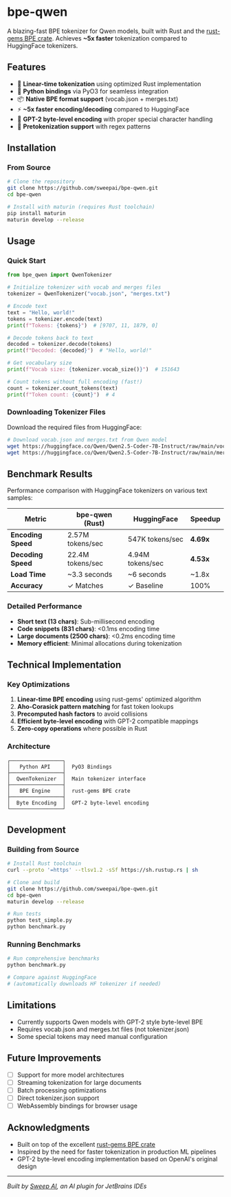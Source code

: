 # bpe-qwen

A blazing-fast BPE tokenizer for Qwen models, built with Rust and the [rust-gems BPE crate](https://github.com/github/rust-gems/tree/main/crates/bpe). Achieves **~5x faster** tokenization compared to HuggingFace tokenizers.

## Features

- 🚀 **Linear-time tokenization** using optimized Rust implementation
- 🐍 **Python bindings** via PyO3 for seamless integration
- 📦 **Native BPE format support** (vocab.json + merges.txt)
- ⚡ **~5x faster encoding/decoding** compared to HuggingFace
- 🔧 **GPT-2 byte-level encoding** with proper special character handling
- 🎯 **Pretokenization support** with regex patterns

## Installation

### From Source

```bash
# Clone the repository
git clone https://github.com/sweepai/bpe-qwen.git
cd bpe-qwen

# Install with maturin (requires Rust toolchain)
pip install maturin
maturin develop --release
```

## Usage

### Quick Start

```python
from bpe_qwen import QwenTokenizer

# Initialize tokenizer with vocab and merges files
tokenizer = QwenTokenizer("vocab.json", "merges.txt")

# Encode text
text = "Hello, world!"
tokens = tokenizer.encode(text)
print(f"Tokens: {tokens}")  # [9707, 11, 1879, 0]

# Decode tokens back to text
decoded = tokenizer.decode(tokens)
print(f"Decoded: {decoded}")  # "Hello, world!"

# Get vocabulary size
print(f"Vocab size: {tokenizer.vocab_size()}")  # 151643

# Count tokens without full encoding (fast!)
count = tokenizer.count_tokens(text)
print(f"Token count: {count}")  # 4
```

### Downloading Tokenizer Files

Download the required files from HuggingFace:

```bash
# Download vocab.json and merges.txt from Qwen model
wget https://huggingface.co/Qwen/Qwen2.5-Coder-7B-Instruct/raw/main/vocab.json
wget https://huggingface.co/Qwen/Qwen2.5-Coder-7B-Instruct/raw/main/merges.txt
```

## Benchmark Results

Performance comparison with HuggingFace tokenizers on various text samples:

| Metric | bpe-qwen (Rust) | HuggingFace | Speedup |
|--------|-----------------|-------------|---------|
| **Encoding Speed** | 2.57M tokens/sec | 547K tokens/sec | **4.69x** |
| **Decoding Speed** | 22.4M tokens/sec | 4.94M tokens/sec | **4.53x** |
| **Load Time** | ~3.3 seconds | ~6 seconds | ~1.8x |
| **Accuracy** | ✓ Matches | ✓ Baseline | 100% |

### Detailed Performance

- **Short text (13 chars)**: Sub-millisecond encoding
- **Code snippets (831 chars)**: <0.1ms encoding time
- **Large documents (2500 chars)**: <0.2ms encoding time
- **Memory efficient**: Minimal allocations during tokenization

## Technical Implementation

### Key Optimizations

1. **Linear-time BPE encoding** using rust-gems' optimized algorithm
2. **Aho-Corasick pattern matching** for fast token lookups
3. **Precomputed hash factors** to avoid collisions
4. **Efficient byte-level encoding** with GPT-2 compatible mappings
5. **Zero-copy operations** where possible in Rust

### Architecture

```
┌─────────────────┐
│   Python API    │  PyO3 Bindings
├─────────────────┤
│  QwenTokenizer  │  Main tokenizer interface
├─────────────────┤
│   BPE Engine    │  rust-gems BPE crate
├─────────────────┤
│  Byte Encoding  │  GPT-2 byte-level encoding
└─────────────────┘
```

## Development

### Building from Source

```bash
# Install Rust toolchain
curl --proto '=https' --tlsv1.2 -sSf https://sh.rustup.rs | sh

# Clone and build
git clone https://github.com/sweepai/bpe-qwen.git
cd bpe-qwen
maturin develop --release

# Run tests
python test_simple.py
python benchmark.py
```

### Running Benchmarks

```bash
# Run comprehensive benchmarks
python benchmark.py

# Compare against HuggingFace
# (automatically downloads HF tokenizer if needed)
```

## Limitations

- Currently supports Qwen models with GPT-2 style byte-level BPE
- Requires vocab.json and merges.txt files (not tokenizer.json)
- Some special tokens may need manual configuration

## Future Improvements

- [ ] Support for more model architectures
- [ ] Streaming tokenization for large documents
- [ ] Batch processing optimizations
- [ ] Direct tokenizer.json support
- [ ] WebAssembly bindings for browser usage

## Acknowledgments

- Built on top of the excellent [rust-gems BPE crate](https://github.com/github/rust-gems)
- Inspired by the need for faster tokenization in production ML pipelines
- GPT-2 byte-level encoding implementation based on OpenAI's original design

---

*Built by [Sweep AI](https://sweep.dev), an AI plugin for JetBrains IDEs*
